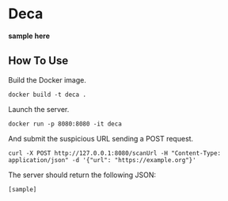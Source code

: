 # Deca

**sample here**

## How To Use

Build the Docker image.

```
docker build -t deca .
```

Launch the server.

```
docker run -p 8080:8080 -it deca
```

And submit the suspicious URL sending a POST request.

```
curl -X POST http://127.0.0.1:8080/scanUrl -H "Content-Type: application/json" -d '{"url": "https://example.org"}'
```

The server should return the following JSON:

```
[sample]
```

